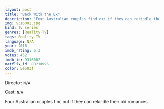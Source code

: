 ```yaml
---
layout: post
title: "Back With the Ex"
description: "Four Australian couples find out if they can rekindle their old romances..."
img: 9316002.jpg
kind: tv series
genres: [Reality-TV]
tags: Reality-TV 
language: N/A
year: 2018
imdb_rating: 6.3
votes: 452
imdb_id: 9316002
netflix_id: 80210995
color: 5e503f
---
```

Director: `N/A`  

Cast: `N/A` 

Four Australian couples find out if they can rekindle their old romances.